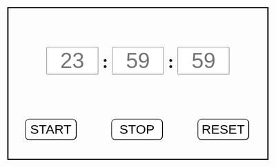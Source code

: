 <!DOCTYPE html>
<html lang="ko">
<head>
	<meta charset="UTF-8">
	<title>RESAT(2)</title>
	<style>
		#container {
			border:solid #000000;
			width:600px;
			height:350px;
			margin:0 auto; 
		}
		#time {
			width:500px; 
			height:240px;
			margin:0 auto; 
			font-size: 40px;
		    font-weight: bolder;
			line-height: 250px;
			text-align: center;
		}
		#btn { 
			width:600px; 
			height:80px;
			margin:0 auto; 
		}
		button {
			background: #ffffff;
			width:120px;  
			height:50px;
			margin:0 38px; 
			font-size: 30px;
			text-align: center;
			border-radius: 10px;
		}
		input {
			width: 120px;
			font-size: 50px;
			text-align: center;				
		}
	</style>
</head>

<body>
	<div id="container">
		<div id ="time">
			<input id="hour" placeholder="23"></input> :
			<input id="min" placeholder="59"></input> :
			<input id="sec" placeholder="59"></input> 
		</div>
		<div id="btn">
			<br>
			<button id="start" onclick="start()">START</button>
			<button id="stop" onclick="stop()">STOP</button>
			<button id="reset" onclick="reset()">RESET</button>
		</div>
	</div>
</body>
</html>

<script>

var sstop = false;

// 입력 받은 시간으로 타이머 설정
function setTimer(){
	let hour = document.querySelector("#hour").value;
	let minute = document.querySelector("#min").value;
	let second = document.querySelector("#sec").value;
	
	let date = new Date();
	date.setHours(hour);
	date.setMinutes(minute);
	date.setSeconds(second);
	
	// 타이머 시간 설정을 0초으로 하면 reset
	if(hour == 0 && minute == 0 && second == 0 ){ 
		reset();
		stop();
	}

	return date;
}

function start(){
	sstop = false;
	console.log("start");

	let date = new Date(setTimer());
	const time = setInterval(function(){
		if(sstop){
			clearInterval(time);
			return;
		}
		date.setSeconds(date.getSeconds()-1);
		console.log(date);
		document.querySelector("#hour").value = date.getHours();
		document.querySelector("#min").value = date.getMinutes();
		document.querySelector("#sec").value = date.getSeconds();

		//설정한 시간이 다 되었으면 "Time is up" 알림 및 reset
		if(date.getHours() == 0 && date.getMinutes() == 0 && date.getSeconds() == 0) {
			console.log("Time is up");
			alert("Time is up !!");
			reset();
			return;
	}
	}, 1000);
}

function stop(){
	console.log("stop");
	sstop = true;
}

function reset() {
	stop();
	document.querySelector("#hour").value = "";
	document.querySelector("#min").value = "";
	document.querySelector("#sec").value = "";
	}

</script>
